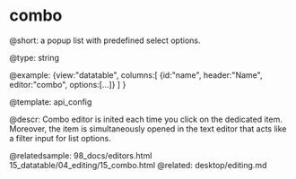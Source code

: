 combo
=============


@short: a popup list with predefined select options. 
	

@type: string

@example:
{view:"datatable", columns:[
	{id:"name", header:"Name", editor:"combo", options:[...]}
	]
}

@template:	api_config

@descr: Combo editor is inited each time you click on the dedicated item. Moreover, the item is simultaneously opened in the text editor that acts like a filter input for list options. 

@relatedsample:
	98_docs/editors.html
    15_datatable/04_editing/15_combo.html
@related:
	desktop/editing.md


